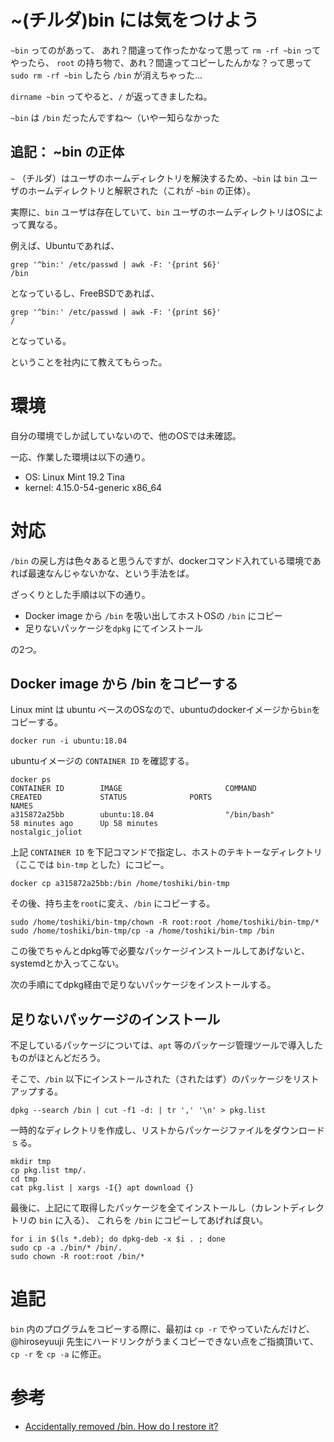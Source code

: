 # ~(チルダ)bin には気をつけよう

`~bin` ってのがあって、
あれ？間違って作ったかなって思って `rm -rf ~bin` ってやったら、
`root` の持ち物で、あれ？間違ってコピーしたんかな？って思って `sudo rm -rf ~bin` したら `/bin` が消えちゃった...

`dirname ~bin` ってやると、`/` 
が返ってきましたね。

`~bin` は `/bin` だったんですね〜（いやー知らなかった

## 追記： ~bin の正体

`~` （チルダ）はユーザのホームディレクトリを解決するため、`~bin` は `bin` ユーザのホームディレクトリと解釈された（これが `~bin` の正体）。

実際に、`bin` ユーザは存在していて、`bin` ユーザのホームディレクトリはOSによって異なる。

例えば、Ubuntuであれば、

```
grep '^bin:' /etc/passwd | awk -F: '{print $6}'
/bin
```

となっているし、FreeBSDであれば、

```
grep '^bin:' /etc/passwd | awk -F: '{print $6}'
/
```

となっている。

ということを社内にて教えてもらった。

# 環境

自分の環境でしか試していないので、他のOSでは未確認。

一応、作業した環境は以下の通り。

* OS: Linux Mint 19.2 Tina 
* kernel: 4.15.0-54-generic x86_64


# 対応

`/bin` の戻し方は色々あると思うんですが、dockerコマンド入れている環境であれば最速なんじゃないかな、という手法をば。

ざっくりとした手順は以下の通り。

* Docker image から `/bin` を吸い出してホストOSの `/bin` にコピー
* 足りないパッケージを`dpkg` にてインストール

の2つ。

## Docker image から /bin をコピーする

Linux mint は ubuntu ベースのOSなので、ubuntuのdockerイメージから`bin`をコピーする。

```
docker run -i ubuntu:18.04
```

ubuntuイメージの `CONTAINER ID` を確認する。

```
docker ps
CONTAINER ID        IMAGE                       COMMAND                  CREATED             STATUS              PORTS                          NAMES
a315872a25bb        ubuntu:18.04                "/bin/bash"              58 minutes ago      Up 58 minutes                                      nostalgic_joliot
```

上記 `CONTAINER ID` を下記コマンドで指定し、ホストのテキトーなディレクトリ（ここでは `bin-tmp` とした）にコピー。

```
docker cp a315872a25bb:/bin /home/toshiki/bin-tmp
```

その後、持ち主を`root`に変え、`/bin` にコピーする。

```
sudo /home/toshiki/bin-tmp/chown -R root:root /home/toshiki/bin-tmp/*
sudo /home/toshiki/bin-tmp/cp -a /home/toshiki/bin-tmp /bin
```

この後でちゃんとdpkg等で必要なパッケージインストールしてあげないと、systemdとか入ってこない。

次の手順にてdpkg経由で足りないパッケージをインストールする。

## 足りないパッケージのインストール

不足しているパッケージについては、`apt` 等のパッケージ管理ツールで導入したものがほとんどだろう。

そこで、`/bin` 以下にインストールされた（されたはず）のパッケージをリストアップする。

```
dpkg --search /bin | cut -f1 -d: | tr ',' '\n' > pkg.list
```

一時的なディレクトリを作成し、リストからパッケージファイルをダウンロードｓる。

```
mkdir tmp
cp pkg.list tmp/.
cd tmp
cat pkg.list | xargs -I{} apt download {}
```

最後に、上記にて取得したパッケージを全てインストールし（カレントディレクトリの `bin` に入る）、
これらを `/bin` にコピーしてあげれば良い。

```
for i in $(ls *.deb); do dpkg-deb -x $i . ; done
sudo cp -a ./bin/* /bin/.
sudo chown -R root:root /bin/* 
```

# 追記

`bin` 内のプログラムをコピーする際に、最初は `cp -r` でやっていたんだけど、@hiroseyuuji 先生にハードリンクがうまくコピーできない点をご指摘頂いて、
`cp -r` を `cp -a` に修正。

# 参考

* [Accidentally removed /bin. How do I restore it?](https://askubuntu.com/questions/906674/accidentally-removed-bin-how-do-i-restore-it)
